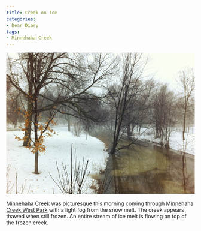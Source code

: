 ```yaml
---
title: Creek on Ice
categories:
- Dear Diary
tags:
- Minnehaha Creek
---
```


![](/assets/posts/2011/creek-on-ice.jpg)

[Minnehaha Creek](http://www.minnehahacreek.org/) was picturesque this morning coming through [Minnehaha Creek West Park](http://www.minneapolisparks.org/default.asp?PageID=4&parkid=496) with a light fog from the snow melt. The creek appears thawed when still frozen. An entire stream of ice melt is flowing on top of the frozen creek.
